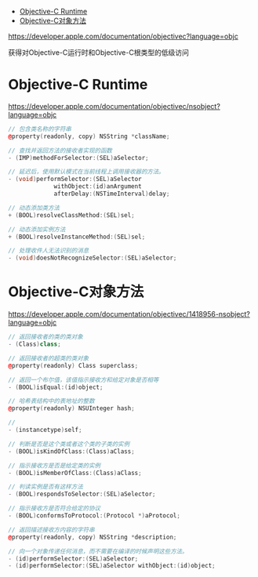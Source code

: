 <!-- TOC -->

- [Objective-C Runtime](#objective-c-runtime)
- [Objective-C对象方法](#objective-c对象方法)

<!-- /TOC -->

https://developer.apple.com/documentation/objectivec?language=objc

获得对Objective-C运行时和Objective-C根类型的低级访问

# Objective-C Runtime

https://developer.apple.com/documentation/objectivec/nsobject?language=objc

```c++
// 包含类名称的字符串
@property(readonly, copy) NSString *className;

// 查找并返回方法的接收者实现的函数
- (IMP)methodForSelector:(SEL)aSelector;

// 延迟后，使用默认模式在当前线程上调用接收器的方法。
- (void)performSelector:(SEL)aSelector 
             withObject:(id)anArgument 
             afterDelay:(NSTimeInterval)delay;

// 动态添加类方法
+ (BOOL)resolveClassMethod:(SEL)sel;

// 动态添加实例方法
+ (BOOL)resolveInstanceMethod:(SEL)sel;

// 处理收件人无法识别的消息
- (void)doesNotRecognizeSelector:(SEL)aSelector;
```

# Objective-C对象方法

https://developer.apple.com/documentation/objectivec/1418956-nsobject?language=objc

```c++
// 返回接收者的类的类对象
- (Class)class;

// 返回接收者的超类的类对象
@property(readonly) Class superclass;

// 返回一个布尔值，该值指示接收方和给定对象是否相等
- (BOOL)isEqual:(id)object;

// 哈希表结构中的表地址的整数
@property(readonly) NSUInteger hash;

// 
- (instancetype)self;

// 判断是否是这个类或者这个类的子类的实例
- (BOOL)isKindOfClass:(Class)aClass;

// 指示接收方是否是给定类的实例
- (BOOL)isMemberOfClass:(Class)aClass;

// 判读实例是否有这样方法
- (BOOL)respondsToSelector:(SEL)aSelector;

// 指示接收方是否符合给定的协议
- (BOOL)conformsToProtocol:(Protocol *)aProtocol;

// 返回描述接收方内容的字符串
@property(readonly, copy) NSString *description;

// 向一个对象传递任何消息，而不需要在编译的时候声明这些方法。
- (id)performSelector:(SEL)aSelector;
- (id)performSelector:(SEL)aSelector withObject:(id)object;
```